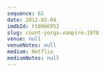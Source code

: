 ```yaml
---
sequence: 62
date: 2012-02-04
imdbId: tt0066952
slug: count-yorga-vampire-1970
venue: null
venueNotes: null
medium: Netflix
mediumNotes: null
---
```

